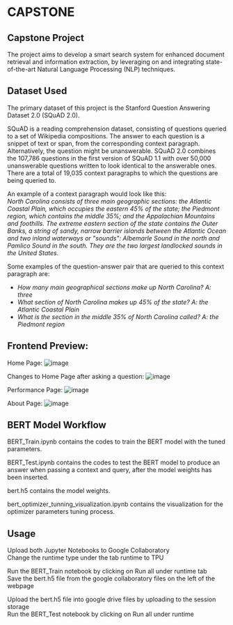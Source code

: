 # CAPSTONE
## Capstone Project

The project aims to develop a smart search system for enhanced document retrieval and information extraction, by leveraging on and integrating state-of-the-art Natural Language Processing (NLP) techniques.


## Dataset Used

The primary dataset of this project is the Stanford Question Answering Dataset 2.0 (SQuAD 2.0). <br>

SQuAD is a reading comprehension dataset, consisting of questions queried to a set of Wikipedia compositions. The answer to each question is a snippet of text or span, from the corresponding context paragraph. Alternatively, the question might be unanswerable. SQuAD 2.0 combines the 107,786 questions in the first version of SQuAD 1.1 with over 50,000 unanswerable questions written to look identical to the answerable ones. There are a total of 19,035 context paragraphs to which the questions are being queried to.

An example of a context paragraph would look like this: <br>
*North Carolina consists of three main geographic sections: the Atlantic Coastal Plain, which occupies the eastern 45% of the state; the Piedmont region, which contains the middle 35%; and the Appalachian Mountains and foothills. The extreme eastern section of the state contains the Outer Banks, a string of sandy, narrow barrier islands between the Atlantic Ocean and two inland waterways or "sounds": Albemarle Sound in the north and Pamlico Sound in the south. They are the two largest landlocked sounds in the United States.*

Some examples of the question-answer pair that are queried to this context paragraph are:
- *How many main geographical sections make up North Carolina? A: three*
- *What section of North Carolina makes up 45% of the state? A: the Atlantic Coastal Plain*
- *What is the section in the middle 35% of North Carolina called? A: the Piedmont region*

## Frontend Preview:
Home Page:
![image](https://user-images.githubusercontent.com/51269684/114511173-25d34000-9c6a-11eb-9abc-fec36f4db48b.png)

Changes to Home Page after asking a question:
![image](https://user-images.githubusercontent.com/51269684/114511213-34215c00-9c6a-11eb-86a5-d0991507aa09.png)

Performance Page:
![image](https://user-images.githubusercontent.com/51269684/114511622-b7db4880-9c6a-11eb-8815-c3c698ad9fb9.png)

About Page:
![image](https://user-images.githubusercontent.com/51269684/114511237-3be10080-9c6a-11eb-9832-ca8c64fb68c0.png)
## BERT Model Workflow

BERT_Train.ipynb contains the codes to train the BERT model with the tuned parameters. <br />

BERT_Test.ipynb contains the codes to test the BERT model to produce an answer when passing a context and query, after the model weights has been inserted. <br />

bert.h5 contains the model weights. <br />

bert_optimizer_tunning_visualization.ipynb contains the visualization for the optimizer parameters tuning process. <br />

## Usage
Upload both Jupyter Notebooks to Google Collaboratory <br />
Change the runtime type under the tab runtime to TPU <br />

Run the BERT_Train notebook by clicking on Run all under runtime tab<br />
Save the bert.h5 file from the google collaboratory files on the left of the webpage<br />

Upload the bert.h5 file into google drive files by uploading to the session storage<br />
Run the BERT_Test notebook by clicking on Run all under runtime<br />
